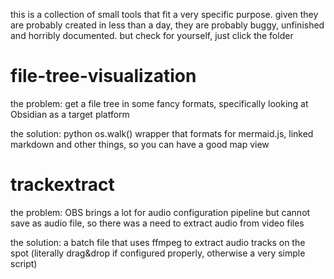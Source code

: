 this is a collection of small tools that fit a very specific purpose. given they are probably created in less than a day, they are probably buggy, unfinished and horribly documented. but check for yourself, just click the folder
# file-tree-visualization
the problem: get a file tree in some fancy formats, specifically looking at Obsidian as a target platform 

the solution: python os.walk() wrapper that formats for mermaid.js, linked markdown and other things, so you can have a good map view

# trackextract
the problem: OBS brings a lot for audio configuration pipeline but cannot save as audio file, so there was a need to extract audio from video files

the solution: a batch file that uses ffmpeg to extract audio tracks on the spot (literally drag&drop if configured properly, otherwise a very simple script)
